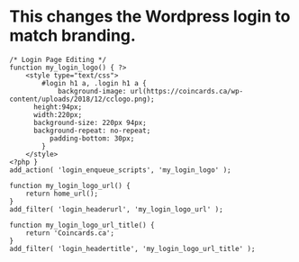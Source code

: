 # This changes the Wordpress login to match branding.

    /* Login Page Editing */
    function my_login_logo() { ?>
        <style type="text/css">
            #login h1 a, .login h1 a {
                background-image: url(https://coincards.ca/wp-content/uploads/2018/12/cclogo.png);
          height:94px;
          width:220px;
          background-size: 220px 94px;
          background-repeat: no-repeat;
              padding-bottom: 30px;
            }
        </style>
    <?php }
    add_action( 'login_enqueue_scripts', 'my_login_logo' );

    function my_login_logo_url() {
        return home_url();
    }
    add_filter( 'login_headerurl', 'my_login_logo_url' );

    function my_login_logo_url_title() {
        return 'Coincards.ca';
    }
    add_filter( 'login_headertitle', 'my_login_logo_url_title' );

